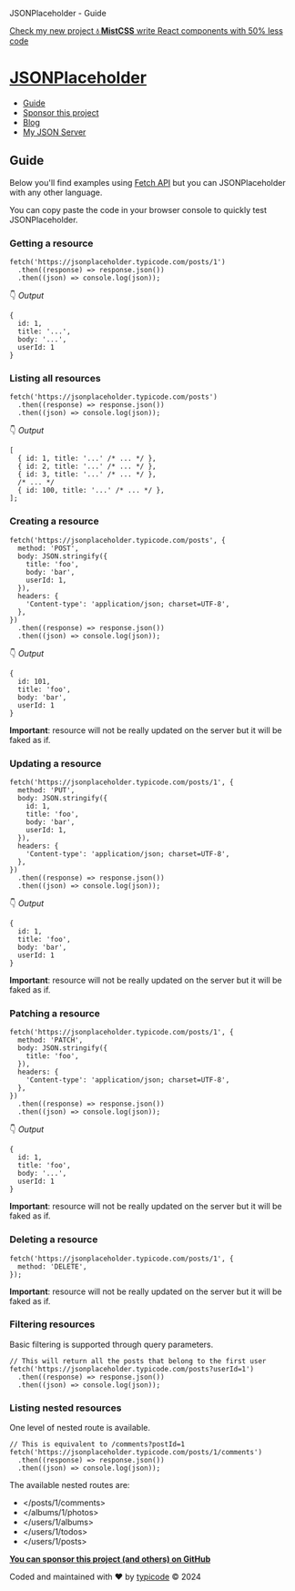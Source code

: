 JSONPlaceholder - Guide

[Check my new project **💧 MistCSS** write React components with 50% less code](https://github.com/typicode/mistcss)

# [JSONPlaceholder](/)

- [Guide](/guide)
- [Sponsor this project](https://github.com/sponsors/typicode)
- [Blog](https://blog.typicode.com)
- [My JSON Server](https://my-json-server.typicode.com)

## Guide

Below you'll find examples using [Fetch API](https://developer.mozilla.org/en-US/docs/Web/API/Fetch_API) but you can JSONPlaceholder with any other language.

You can copy paste the code in your browser console to quickly test JSONPlaceholder.

### Getting a resource

```
fetch('https://jsonplaceholder.typicode.com/posts/1')
  .then((response) => response.json())
  .then((json) => console.log(json));

```

👇 _Output_

```
{
  id: 1,
  title: '...',
  body: '...',
  userId: 1
}

```

### Listing all resources

```
fetch('https://jsonplaceholder.typicode.com/posts')
  .then((response) => response.json())
  .then((json) => console.log(json));

```

👇 _Output_

```
[
  { id: 1, title: '...' /* ... */ },
  { id: 2, title: '...' /* ... */ },
  { id: 3, title: '...' /* ... */ },
  /* ... */
  { id: 100, title: '...' /* ... */ },
];

```

### Creating a resource

```
fetch('https://jsonplaceholder.typicode.com/posts', {
  method: 'POST',
  body: JSON.stringify({
    title: 'foo',
    body: 'bar',
    userId: 1,
  }),
  headers: {
    'Content-type': 'application/json; charset=UTF-8',
  },
})
  .then((response) => response.json())
  .then((json) => console.log(json));

```

👇 _Output_

```
{
  id: 101,
  title: 'foo',
  body: 'bar',
  userId: 1
}

```

**Important**: resource will not be really updated on the server but it will be faked as if.

### Updating a resource

```
fetch('https://jsonplaceholder.typicode.com/posts/1', {
  method: 'PUT',
  body: JSON.stringify({
    id: 1,
    title: 'foo',
    body: 'bar',
    userId: 1,
  }),
  headers: {
    'Content-type': 'application/json; charset=UTF-8',
  },
})
  .then((response) => response.json())
  .then((json) => console.log(json));

```

👇 _Output_

```
{
  id: 1,
  title: 'foo',
  body: 'bar',
  userId: 1
}

```

**Important**: resource will not be really updated on the server but it will be faked as if.

### Patching a resource

```
fetch('https://jsonplaceholder.typicode.com/posts/1', {
  method: 'PATCH',
  body: JSON.stringify({
    title: 'foo',
  }),
  headers: {
    'Content-type': 'application/json; charset=UTF-8',
  },
})
  .then((response) => response.json())
  .then((json) => console.log(json));

```

👇 _Output_

```
{
  id: 1,
  title: 'foo',
  body: '...',
  userId: 1
}

```

**Important**: resource will not be really updated on the server but it will be faked as if.

### Deleting a resource

```
fetch('https://jsonplaceholder.typicode.com/posts/1', {
  method: 'DELETE',
});

```

**Important**: resource will not be really updated on the server but it will be faked as if.

### Filtering resources

Basic filtering is supported through query parameters.

```
// This will return all the posts that belong to the first user
fetch('https://jsonplaceholder.typicode.com/posts?userId=1')
  .then((response) => response.json())
  .then((json) => console.log(json));

```

### Listing nested resources

One level of nested route is available.

```
// This is equivalent to /comments?postId=1
fetch('https://jsonplaceholder.typicode.com/posts/1/comments')
  .then((response) => response.json())
  .then((json) => console.log(json));

```

The available nested routes are:

- </posts/1/comments>
- </albums/1/photos>
- </users/1/albums>
- </users/1/todos>
- </users/1/posts>

[**You can sponsor this project (and others) on GitHub**](https://github.com/users/typicode/sponsorship)

Coded and maintained with ❤️ by
[typicode](https://github.com/typicode) © 2024
